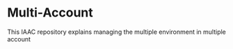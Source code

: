 # Multi-Account
This IAAC repository explains managing the multiple environment in multiple account

